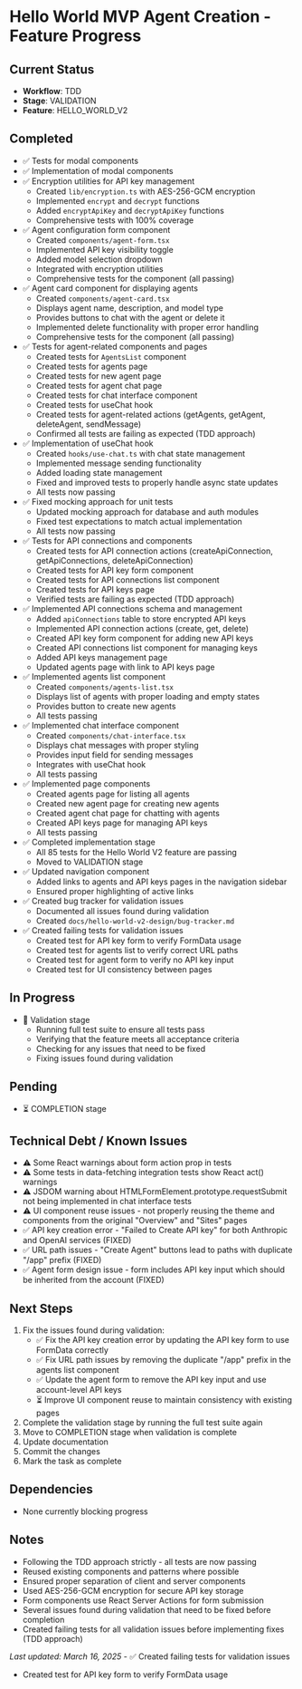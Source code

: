 # Hello World MVP Agent Creation - Feature Progress

## Current Status
- **Workflow**: TDD
- **Stage**: VALIDATION
- **Feature**: HELLO_WORLD_V2

## Completed
- ✅ Tests for modal components
- ✅ Implementation of modal components
- ✅ Encryption utilities for API key management
  - Created `lib/encryption.ts` with AES-256-GCM encryption
  - Implemented `encrypt` and `decrypt` functions
  - Added `encryptApiKey` and `decryptApiKey` functions
  - Comprehensive tests with 100% coverage
- ✅ Agent configuration form component
  - Created `components/agent-form.tsx`
  - Implemented API key visibility toggle
  - Added model selection dropdown
  - Integrated with encryption utilities
  - Comprehensive tests for the component (all passing)
- ✅ Agent card component for displaying agents
  - Created `components/agent-card.tsx`
  - Displays agent name, description, and model type
  - Provides buttons to chat with the agent or delete it
  - Implemented delete functionality with proper error handling
  - Comprehensive tests for the component (all passing)
- ✅ Tests for agent-related components and pages
  - Created tests for `AgentsList` component
  - Created tests for agents page
  - Created tests for new agent page
  - Created tests for agent chat page
  - Created tests for chat interface component
  - Created tests for useChat hook
  - Created tests for agent-related actions (getAgents, getAgent, deleteAgent, sendMessage)
  - Confirmed all tests are failing as expected (TDD approach)
- ✅ Implementation of useChat hook
  - Created `hooks/use-chat.ts` with chat state management
  - Implemented message sending functionality
  - Added loading state management
  - Fixed and improved tests to properly handle async state updates
  - All tests now passing
- ✅ Fixed mocking approach for unit tests
  - Updated mocking approach for database and auth modules
  - Fixed test expectations to match actual implementation
  - All tests now passing
- ✅ Tests for API connections and components
  - Created tests for API connection actions (createApiConnection, getApiConnections, deleteApiConnection)
  - Created tests for API key form component
  - Created tests for API connections list component
  - Created tests for API keys page
  - Verified tests are failing as expected (TDD approach)
- ✅ Implemented API connections schema and management
  - Added `apiConnections` table to store encrypted API keys
  - Implemented API connection actions (create, get, delete)
  - Created API key form component for adding new API keys
  - Created API connections list component for managing keys
  - Added API keys management page
  - Updated agents page with link to API keys page
- ✅ Implemented agents list component
  - Created `components/agents-list.tsx`
  - Displays list of agents with proper loading and empty states
  - Provides button to create new agents
  - All tests passing
- ✅ Implemented chat interface component
  - Created `components/chat-interface.tsx`
  - Displays chat messages with proper styling
  - Provides input field for sending messages
  - Integrates with useChat hook
  - All tests passing
- ✅ Implemented page components
  - Created agents page for listing all agents
  - Created new agent page for creating new agents
  - Created agent chat page for chatting with agents
  - Created API keys page for managing API keys
  - All tests passing
- ✅ Completed implementation stage
  - All 85 tests for the Hello World V2 feature are passing
  - Moved to VALIDATION stage
- ✅ Updated navigation component
  - Added links to agents and API keys pages in the navigation sidebar
  - Ensured proper highlighting of active links
- ✅ Created bug tracker for validation issues
  - Documented all issues found during validation
  - Created `docs/hello-world-v2-design/bug-tracker.md`
- ✅ Created failing tests for validation issues
  - Created test for API key form to verify FormData usage
  - Created test for agents list to verify correct URL paths
  - Created test for agent form to verify no API key input
  - Created test for UI consistency between pages

## In Progress
- 🔄 Validation stage
  - Running full test suite to ensure all tests pass
  - Verifying that the feature meets all acceptance criteria
  - Checking for any issues that need to be fixed
  - Fixing issues found during validation

## Pending
- ⏳ COMPLETION stage

## Technical Debt / Known Issues
- ⚠️ Some React warnings about form action prop in tests
- ⚠️ Some tests in data-fetching integration tests show React act() warnings
- ⚠️ JSDOM warning about HTMLFormElement.prototype.requestSubmit not being implemented in chat interface tests
- ⚠️ UI component reuse issues - not properly reusing the theme and components from the original "Overview" and "Sites" pages
- ✅ API key creation error - "Failed to Create API key" for both Anthropic and OpenAI services (FIXED)
- ✅ URL path issues - "Create Agent" buttons lead to paths with duplicate "/app" prefix (FIXED)
- ✅ Agent form design issue - form includes API key input which should be inherited from the account (FIXED)

## Next Steps
1. Fix the issues found during validation:
   - ✅ Fix the API key creation error by updating the API key form to use FormData correctly
   - ✅ Fix URL path issues by removing the duplicate "/app" prefix in the agents list component
   - ✅ Update the agent form to remove the API key input and use account-level API keys
   - ⏳ Improve UI component reuse to maintain consistency with existing pages
2. Complete the validation stage by running the full test suite again
3. Move to COMPLETION stage when validation is complete
4. Update documentation
5. Commit the changes
6. Mark the task as complete

## Dependencies
- None currently blocking progress

## Notes
- Following the TDD approach strictly - all tests are now passing
- Reused existing components and patterns where possible
- Ensured proper separation of client and server components
- Used AES-256-GCM encryption for secure API key storage
- Form components use React Server Actions for form submission
- Several issues found during validation that need to be fixed before completion
- Created failing tests for all validation issues before implementing fixes (TDD approach)

*Last updated: March 16, 2025* - ✅ Created failing tests for validation issues
  - Created test for API key form to verify FormData usage
